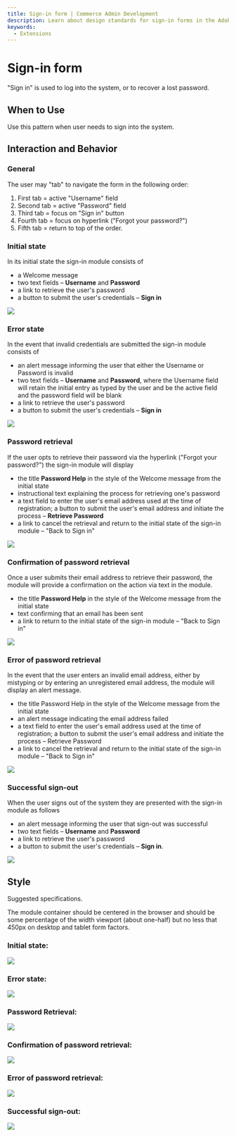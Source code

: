 ```yaml
---
title: Sign-in form | Commerce Admin Development
description: Learn about design standards for sign-in forms in the Adobe Commerce and Magento Open Source Admin application.
keywords:
  - Extensions
---
```


# Sign-in form

"Sign in" is used to log into the system, or to recover a lost password.

## When to Use

Use this pattern when user needs to sign into the system.

## Interaction and Behavior

### General

The user may "tab" to navigate the form in the following order:

1. First tab = active "Username" field
1. Second tab = active "Password" field
1. Third tab = focus on "Sign in" button
1. Fourth tab = focus on hyperlink ("Forgot your password?")
1. Fifth tab = return to top of the order.

### Initial state

In its initial state the sign-in module consists of

*  a Welcome message
*  two text fields – **Username** and **Password**
*  a link to retrieve the user's password
*  a button to submit the user's credentials – **Sign in**

![](../../_images/pattern-library/Sign-in_initial.png)

### Error state

In the event that invalid credentials are submitted the sign-in module consists of

*  an alert message informing the user that either the Username or Password is invalid
*  two text fields – **Username** and **Password**, where the Username field will retain the initial entry as typed by the user and be the active field and the password field will be blank
*  a link to retrieve the user's password
*  a button to submit the user's credentials – **Sign in**

![](../../_images/pattern-library/Sign-in_error.png)

### Password retrieval

If the user opts to retrieve their password via the hyperlink ("Forgot your password?") the sign-in module will display

*  the title **Password Help** in the style of the Welcome message from the initial state
*  instructional text explaining the process for retrieving one's password
*  a text field to enter the user's email address used at the time of registration; a button to submit the user's email address and initiate the process – **Retrieve Password**
*  a link to cancel the retrieval and return to the initial state of the sign-in module – "Back to Sign in"

![](../../_images/pattern-library/Sign-in_password-retrieval.png)

### Confirmation of password retrieval

Once a user submits their email address to retrieve their password, the module will provide a confirmation on the action via text in the module.

*  the title **Password Help** in the style of the Welcome message from the initial state
*  text confirming that an email has been sent
*  a link to return to the initial state of the sign-in module – "Back to Sign in"

![](../../_images/pattern-library/Sign-in_password-retrieval_confirmation.png)

### Error of password retrieval

In the event that the user enters an invalid email address, either by mistyping or by entering an unregistered email address, the module will display an alert message.

*  the title Password Help in the style of the Welcome message from the initial state
*  an alert message indicating the email address failed
*  a text field to enter the user's email address used at the time of registration; a button to submit the user's email address and initiate the process – Retrieve Password
*  a link to cancel the retrieval and return to the initial state of the sign-in module – "Back to Sign in"

![](../../_images/pattern-library/Sign-in_password-retrieval_error.png)

### Successful sign-out

When the user signs out of the system they are presented with the sign-in module as follows

*  an alert message informing the user that sign-out was successful
*  two text fields – **Username** and **Password**
*  a link to retrieve the user's password
*  a button to submit the user's credentials – **Sign in**.

![](../../_images/pattern-library/Sign-in_successful-signout.png)

## Style

Suggested specifications.

The module container should be centered in the browser and should be some percentage of the width viewport (about one-half) but no less that 450px on desktop and tablet form factors.

### Initial state:

![](../../_images/pattern-library/Sign-in_initial.png)

### Error state:

![](../../_images/pattern-library/Sign-in_error.png)

### Password Retrieval:

![](../../_images/pattern-library/Sign-in_password-retrieval.png)

### Confirmation of password retrieval:

![](../../_images/pattern-library/Sign-in_password-retrieval_confirmation.png)

### Error of password retrieval:

![](../../_images/pattern-library/Sign-in_password-retrieval_error.png)

### Successful sign-out:

![](../../_images/pattern-library/Sign-in_successful-signout.png)
